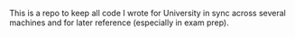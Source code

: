 This is a repo to keep all code I wrote for University in sync across several machines and for later reference (especially in exam prep).